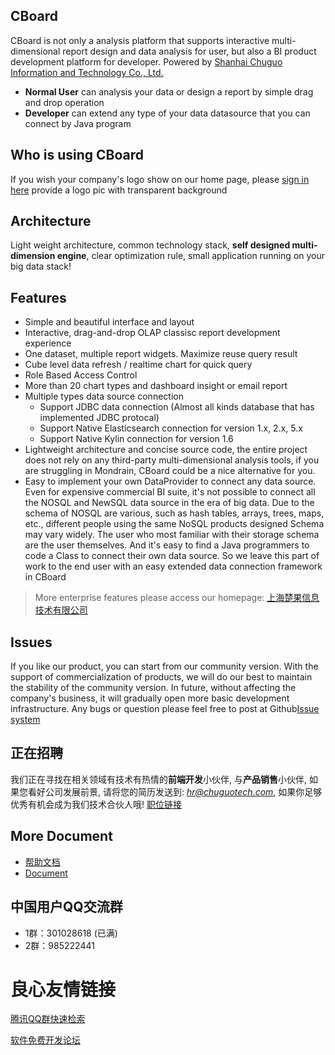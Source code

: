 ## CBoard
CBoard is not only a analysis platform that supports interactive multi-dimensional report design and data analysis for user, but also a BI product development platform for developer.
Powered by [Shanhai Chuguo Information and Technology Co., Ltd.](http://www.chuguotech.com/)
- **Normal User** can analysis your data or design a report by simple drag and drop operation
- **Developer** can extend any type of your data datasource that you can connect by Java program

 
   
 

## Who is using CBoard
If you wish your company's logo show on our home page, please [sign in here](https://github.com/TuiQiao/CBoard/issues/122) provide a logo pic with transparent background
 
   
 

## Architecture
Light weight architecture, common technology stack, **self designed multi-dimension engine**, clear optimization rule, small application running on your big data stack!
 
   
 


## Features

* Simple and beautiful interface and layout
* Interactive, drag-and-drop OLAP classisc report development experience
* One dataset, multiple report widgets. Maximize reuse query result
* Cube level data refresh / realtime chart for quick query
* Role Based Access Control
* More than 20 chart types and dashboard insight or email report
* Multiple types data source connection
  * Support JDBC data connection (Almost all kinds database that has implemented JDBC protocal)
  * Support Native Elasticsearch connection for version 1.x, 2.x, 5.x
  * Support Native Kylin connection for version 1.6
* Lightweight architecture and concise source code, the entire project does not rely on any third-party multi-dimensional analysis tools, if you are struggling in Mondrain, CBoard could be a nice alternative for you.
* Easy to implement your own DataProvider to connect any data source. Even for expensive commercial BI suite, it's not possible to connect all the NOSQL and NewSQL data source in the era of big data. Due to the schema of NOSQL are various, such as hash tables, arrays, trees, maps, etc., different people using the same NoSQL products designed Schema may vary widely. The user who most familiar with their storage schema are the user themselves. And it's easy to find a Java programmers to code a Class to connect their own data source. So we leave this part of work to the end user with an easy extended data connection framework in CBoard

> More enterprise features please access our homepage: [上海楚果信息技术有限公司](http://www.chuguotech.com/)


## Issues

If you like our product, you can start from our community version. With the support of commercialization of products, we will do our best to maintain the stability of the community version.
In future, without affecting the company's business, it will gradually open more basic development infrastructure.
Any bugs or question please feel free to post at Github[Issue system](https://github.com/TuiQiao/CBoard/issues)

## 正在招聘
我们正在寻找在相关领域有技术有热情的**前端开发**小伙伴, 与**产品销售**小伙伴, 如果您看好公司发展前景, 请将您的简历发送到: *hr@chuguotech.com*, 如果你足够优秀有机会成为我们技术合伙人哦!
[职位链接](http://www.chuguotech.com/2)

## More Document
- [帮助文档](http://peter_zhang921.gitee.io/cboard_docsify/#/zh-cn/)
- [Document](https://tuiqiao.github.io/CBoardDoc/#/en-us/)

## 中国用户QQ交流群

- 1群：301028618 (已满)
- 2群：985222441 

 # 良心友情链接

[腾讯QQ群快速检索](http://u.720life.cn/s/8cf73f7c)

[软件免费开发论坛](http://u.720life.cn/s/bbb01dc0)